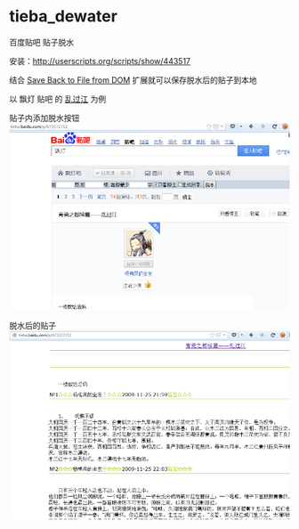 tieba_dewater
=============

百度贴吧 贴子脱水

安装：http://userscripts.org/scripts/show/443517

结合 [Save Back to File from DOM](https://addons.mozilla.org/zh-CN/firefox/addon/save-back-to-file-from-dom/?src=api) 扩展就可以保存脱水后的贴子到本地

以 飘灯 贴吧 的 [乱过江](http://tieba.baidu.com/p/673372712) 为例

贴子内添加脱水按钮
![form](dewater_form.png)

脱水后的贴子
![thread](dewater_thread.png)


